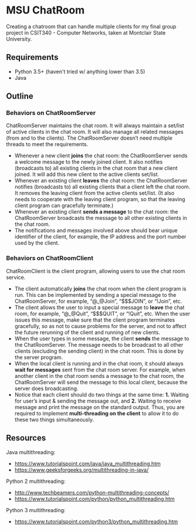 # MSU ChatRoom
Creating a chatroom that can handle multiple clients for my final group project in CSIT340 - Computer Networks, taken at Montclair State University.

## Requirements
* Python 3.5+ (haven't tried w/ anything lower than 3.5)
* Java

## Outline
### Behaviors on ChatRoomServer
ChatRoomServer maintains the chat room. It will always maintain a set/list of active clients in the chat room. It will also manage all related messages (from and to the clients). The ChatRoomServer doesn’t need multiple threads to meet the requirements.
* Whenever a new client **joins** the chat room: the ChatRoomServer sends a welcome message to the newly joined client. It also notifies (broadcasts to) all existing clients in the chat room that a new client joined. It will add this new client to the active clients set/list.
* Whenever an existing client **leaves** the chat room: the ChatRoomServer notifies (broadcasts to) all existing clients that a client left the chat room. It removes the leaving client from the active clients set/list. (It also needs to cooperate with the leaving client program, so that the leaving client program can gracefully terminate.)
* Whenever an existing client **sends a message** to the chat room: the ChatRoomServer broadcasts the message to all other existing clients in the chat room. 
* The notifications and messages involved above should bear unique identifier of the client, for example, the IP address and the port number used by the client.


### Behaviors on ChatRoomClient
ChatRoomClient is the client program, allowing users to use the chat room service.
* The client automatically **joins** the chat room when the client program is run. This can be implemented by sending a special message to the ChatRoomServer, for example, “@_@Join”, “$$$JOIN”, or “!Join”, etc.
* The client allows the user to input a special message to **leave** the chat room, for example, “@_@Quit”, “$$$QUIT”, or “!Quit”, etc. When the user issues this message, make sure that the client program terminates gracefully, so as not to cause problems for the server, and not to affect the future rerunning of the client and running of new clients.
* When the user types in some message, the client **sends** the message to the ChatRoomServer. The message needs to be broadcast to all other clients (excluding the sending client) in the chat room. This is done by the server program.
* When the local client is running and in the chat room, it should always **wait for messages** sent from the chat room server. For example, when another client in the chat room sends a message to the chat room, the ChatRoomServer will send the message to this local client, because the server does broadcasting. 
* Notice that each client should do two things at the same time: **1.** Waiting for user’s input & sending the message out, and **2.** Waiting to receive message and print the message on the standard output. Thus, you are required to implement **multi-threading on the client** to allow it to do these two things simultaneously.

## Resources
Java multithreading:
* https://www.tutorialspoint.com/java/java_multithreading.htm
* https://www.geeksforgeeks.org/multithreading-in-java/

Python 2 multithreading:
* http://www.techbeamers.com/python-multithreading-concepts/
* https://www.tutorialspoint.com/python/python_multithreading.htm

Python 3 multithreading:
* https://www.tutorialspoint.com/python3/python_multithreading.htm